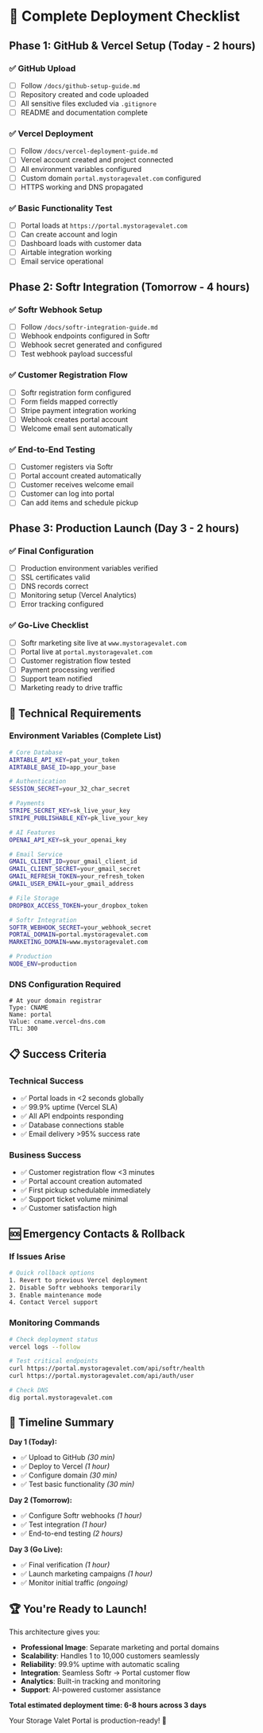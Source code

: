 # 🚀 Complete Deployment Checklist

## Phase 1: GitHub & Vercel Setup (Today - 2 hours)

### ✅ **GitHub Upload**

- [ ] Follow `/docs/github-setup-guide.md`
- [ ] Repository created and code uploaded
- [ ] All sensitive files excluded via `.gitignore`
- [ ] README and documentation complete

### ✅ **Vercel Deployment**

- [ ] Follow `/docs/vercel-deployment-guide.md`
- [ ] Vercel account created and project connected
- [ ] All environment variables configured
- [ ] Custom domain `portal.mystoragevalet.com` configured
- [ ] HTTPS working and DNS propagated

### ✅ **Basic Functionality Test**

- [ ] Portal loads at `https://portal.mystoragevalet.com`
- [ ] Can create account and login
- [ ] Dashboard loads with customer data
- [ ] Airtable integration working
- [ ] Email service operational

## Phase 2: Softr Integration (Tomorrow - 4 hours)

### ✅ **Softr Webhook Setup**

- [ ] Follow `/docs/softr-integration-guide.md`
- [ ] Webhook endpoints configured in Softr
- [ ] Webhook secret generated and configured
- [ ] Test webhook payload successful

### ✅ **Customer Registration Flow**

- [ ] Softr registration form configured
- [ ] Form fields mapped correctly
- [ ] Stripe payment integration working
- [ ] Webhook creates portal account
- [ ] Welcome email sent automatically

### ✅ **End-to-End Testing**

- [ ] Customer registers via Softr
- [ ] Portal account created automatically
- [ ] Customer receives welcome email
- [ ] Customer can log into portal
- [ ] Can add items and schedule pickup

## Phase 3: Production Launch (Day 3 - 2 hours)

### ✅ **Final Configuration**

- [ ] Production environment variables verified
- [ ] SSL certificates valid
- [ ] DNS records correct
- [ ] Monitoring setup (Vercel Analytics)
- [ ] Error tracking configured

### ✅ **Go-Live Checklist**

- [ ] Softr marketing site live at `www.mystoragevalet.com`
- [ ] Portal live at `portal.mystoragevalet.com`
- [ ] Customer registration flow tested
- [ ] Payment processing verified
- [ ] Support team notified
- [ ] Marketing ready to drive traffic

## 🔧 **Technical Requirements**

### **Environment Variables (Complete List)**

```bash
# Core Database
AIRTABLE_API_KEY=pat_your_token
AIRTABLE_BASE_ID=app_your_base

# Authentication
SESSION_SECRET=your_32_char_secret

# Payments
STRIPE_SECRET_KEY=sk_live_your_key
STRIPE_PUBLISHABLE_KEY=pk_live_your_key

# AI Features
OPENAI_API_KEY=sk_your_openai_key

# Email Service
GMAIL_CLIENT_ID=your_gmail_client_id
GMAIL_CLIENT_SECRET=your_gmail_secret
GMAIL_REFRESH_TOKEN=your_refresh_token
GMAIL_USER_EMAIL=your_gmail_address

# File Storage
DROPBOX_ACCESS_TOKEN=your_dropbox_token

# Softr Integration
SOFTR_WEBHOOK_SECRET=your_webhook_secret
PORTAL_DOMAIN=portal.mystoragevalet.com
MARKETING_DOMAIN=www.mystoragevalet.com

# Production
NODE_ENV=production
```

### **DNS Configuration Required**

```dns
# At your domain registrar
Type: CNAME
Name: portal
Value: cname.vercel-dns.com
TTL: 300
```

## 📋 **Success Criteria**

### **Technical Success**

- ✅ Portal loads in <2 seconds globally
- ✅ 99.9% uptime (Vercel SLA)
- ✅ All API endpoints responding
- ✅ Database connections stable
- ✅ Email delivery >95% success rate

### **Business Success**

- ✅ Customer registration flow <3 minutes
- ✅ Portal account creation automated
- ✅ First pickup schedulable immediately
- ✅ Support ticket volume minimal
- ✅ Customer satisfaction high

## 🆘 **Emergency Contacts & Rollback**

### **If Issues Arise**

```bash
# Quick rollback options
1. Revert to previous Vercel deployment
2. Disable Softr webhooks temporarily
3. Enable maintenance mode
4. Contact Vercel support
```

### **Monitoring Commands**

```bash
# Check deployment status
vercel logs --follow

# Test critical endpoints
curl https://portal.mystoragevalet.com/api/softr/health
curl https://portal.mystoragevalet.com/api/auth/user

# Check DNS
dig portal.mystoragevalet.com
```

## 🎯 **Timeline Summary**

**Day 1 (Today):**

- ✅ Upload to GitHub _(30 min)_
- ✅ Deploy to Vercel _(1 hour)_
- ✅ Configure domain _(30 min)_
- ✅ Test basic functionality _(30 min)_

**Day 2 (Tomorrow):**

- ✅ Configure Softr webhooks _(1 hour)_
- ✅ Test integration _(1 hour)_
- ✅ End-to-end testing _(2 hours)_

**Day 3 (Go Live):**

- ✅ Final verification _(1 hour)_
- ✅ Launch marketing campaigns _(1 hour)_
- ✅ Monitor initial traffic _(ongoing)_

## 🏆 **You're Ready to Launch!**

This architecture gives you:

- **Professional Image**: Separate marketing and portal domains
- **Scalability**: Handles 1 to 10,000 customers seamlessly
- **Reliability**: 99.9% uptime with automatic scaling
- **Integration**: Seamless Softr → Portal customer flow
- **Analytics**: Built-in tracking and monitoring
- **Support**: AI-powered customer assistance

**Total estimated deployment time: 6-8 hours across 3 days**

Your Storage Valet Portal is production-ready! 🚀
